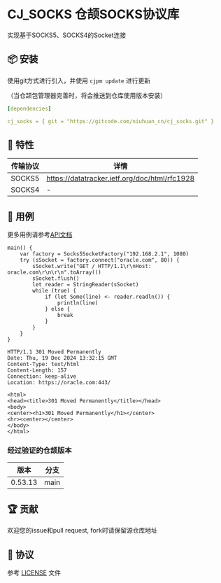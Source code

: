 CJ_SOCKS 仓颉SOCKS协议库
======================

实现基于SOCKS5、SOCKS4的Socket连接

## 📦 安装

使用git方式进行引入，并使用 `cjpm update` 进行更新

（当仓颉包管理器完善时，将会推送到仓库使用版本安装）

```yaml
[dependencies]

cj_socks = { git = "https://gitcode.com/niuhuan_cn/cj_socks.git" }
```


## 📖 特性

| 传输协议 | 详情 |
| -- | -- |
| SOCKS5 | https://datatracker.ietf.org/doc/html/rfc1928 |
| SOCKS4 | - |


## 🔖 用例

更多用例请参考[API文档](docs/api_doc.md)


```cangjie
main() {
    var factory = Socks5SocketFactory("192.168.2.1", 1080)
    try (sSocket = factory.connect("oracle.com", 80)) {
        sSocket.write("GET / HTTP/1.1\r\nHost: oracle.com\r\n\r\n".toArray())
        sSocket.flush()
        let reader = StringReader(sSocket)
        while (true) {
            if (let Some(line) <- reader.readln()) {
                println(line)
            } else {
                break
            }
        }
    }
}
```

```
HTTP/1.1 301 Moved Permanently
Date: Thu, 19 Dec 2024 13:32:15 GMT
Content-Type: text/html
Content-Length: 157
Connection: keep-alive
Location: https://oracle.com:443/

<html>
<head><title>301 Moved Permanently</title></head>
<body>
<center><h1>301 Moved Permanently</h1></center>
<hr><center></center>
</body>
</html>
```

### 经过验证的仓颉版本

| 版本 | 分支 | 
| -- | -- |
| 0.53.13 | main |

## 🏆 贡献

欢迎您的issue和pull request, fork时请保留源仓库地址

## 📕 协议

参考 [LICENSE](LICENSE) 文件

